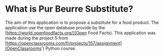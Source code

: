 # What is Pur Beurre Substitute?

The aim of this application is to propose a substitute for a food product.
The application use the open database provide by the [https://world.openfoodfacts.org/](Open Food Facts).
This application was made during the project 5 from [https://openclassrooms.com/fr/projects/157/assignment](OpenClassrooms') Python course.
